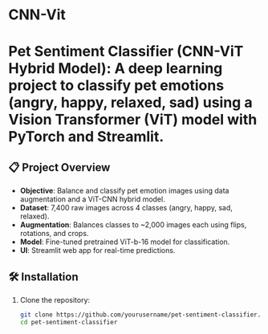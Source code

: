 # CNN-Vit
# Pet Sentiment Classifier (CNN-ViT Hybrid Model):  A deep learning project to classify pet emotions (angry, happy, relaxed, sad) using a Vision Transformer (ViT) model with PyTorch and Streamlit.


## 📋 Project Overview
- **Objective**: Balance and classify pet emotion images using data augmentation and a ViT-CNN hybrid model.
- **Dataset**: 7,400 raw images across 4 classes (angry, happy, sad, relaxed).
- **Augmentation**: Balances classes to ~2,000 images each using flips, rotations, and crops.
- **Model**: Fine-tuned pretrained ViT-b-16 model for classification.
- **UI**: Streamlit web app for real-time predictions.

## 🛠 Installation
1. Clone the repository:
   ```bash
   git clone https://github.com/yourusername/pet-sentiment-classifier.git
   cd pet-sentiment-classifier
